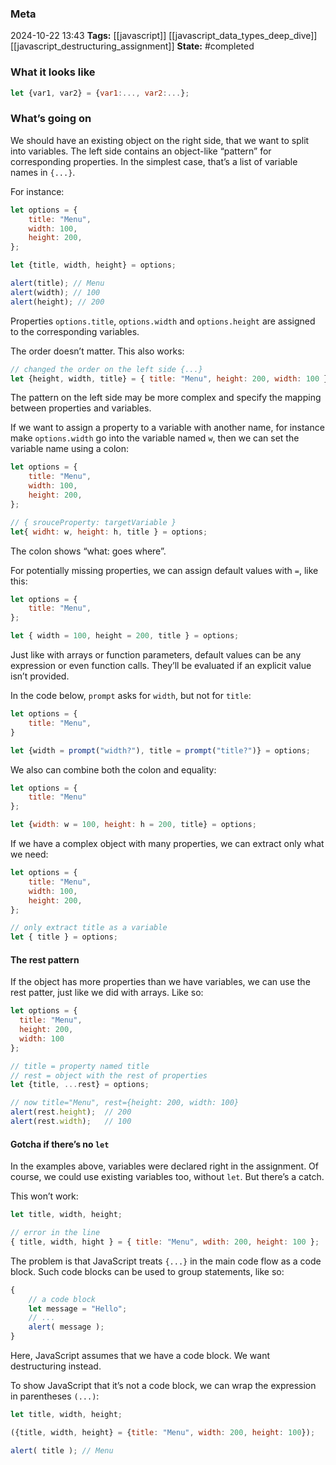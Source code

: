 ### Meta
2024-10-22 13:43
**Tags:** [[javascript]] [[javascript_data_types_deep_dive]] [[javascript_destructuring_assignment]]
**State:** #completed 

### What it looks like
```JavaScript title:app.js
let {var1, var2} = {var1:..., var2:...};
```

### What’s going on
We should have an existing object on the right side, that we want to split into variables. The left side contains an object-like “pattern” for corresponding properties. In the simplest case, that’s a list of variable names in `{...}`.

For instance:

```JavaScript title:app.js
let options = {
	title: "Menu",
	width: 100,
	height: 200,
};

let {title, width, height} = options;

alert(title); // Menu
alert(width); // 100
alert(height); // 200
```

Properties `options.title`, `options.width` and `options.height` are assigned to the corresponding variables.

The order doesn’t matter. This also works:

```JavaScript title:app.js
// changed the order on the left side {...}
let {height, width, title} = { title: "Menu", height: 200, width: 100 }
```

The pattern on the left side may be more complex and specify the mapping between properties and variables.

If we want to assign a property to a variable with another name, for instance make `options.width` go into the variable named `w`, then we can set the variable name using a colon:

```JavaScript title:app.js
let options = {
	title: "Menu",
	width: 100,
	height: 200,
};

// { srouceProperty: targetVariable }
let{ widht: w, height: h, title } = options;
```

The colon shows “what: goes where”.

For potentially missing properties, we can assign default values with `=`, like this:

```JavaScript title:app.js
let options = {
	title: "Menu",
};

let { width = 100, height = 200, title } = options;
```

Just like with arrays or function parameters, default values can be any expression or even function calls. They’ll be evaluated if an explicit value isn’t provided.

In the code below, `prompt` asks for `width`, but not for `title`:

```JavaScript title:app.js
let options = {
	title: "Menu",
}

let {width = prompt("width?"), title = prompt("title?")} = options;
```

We also can combine both the colon and equality:

```JavaScript title:app.js
let options = {
	title: "Menu"
};

let {width: w = 100, height: h = 200, title} = options;
```

If we have a complex object with many properties, we can extract only what we need:

```JavaScript title:app.js
let options = {
	title: "Menu",
	width: 100,
	height: 200,
};

// only extract title as a variable
let { title } = options;
```

#### The rest pattern
If the object has more properties than we have variables, we can use the rest patter, just like we did with arrays. Like so:

```JavaScript title:app.js
let options = {
  title: "Menu",
  height: 200,
  width: 100
};

// title = property named title
// rest = object with the rest of properties
let {title, ...rest} = options;

// now title="Menu", rest={height: 200, width: 100}
alert(rest.height);  // 200
alert(rest.width);   // 100
```

#### Gotcha if there’s no `let`
In the examples above, variables were declared right in the assignment. Of course, we could use existing variables too, without `let`. But there’s a catch.

This won’t work:

```JavaScript title:app.js
let title, width, height;

// error in the line
{ title, width, hight } = { title: "Menu", wdith: 200, height: 100 };
```

The problem is that JavaScript treats `{...}` in the main code flow as a code block. Such code blocks can be used to group statements, like so:

```JavaScript title:app.js
{
	// a code block
	let message = "Hello";
	// ...
	alert( message );
}
```

Here, JavaScript assumes that we have a code block. We want destructuring instead.

To show JavaScript that it’s not a code block, we can wrap the expression in parentheses `(...)`:

```JavaScript title:app.js
let title, width, height;

({title, width, height} = {title: "Menu", width: 200, height: 100});

alert( title ); // Menu
```